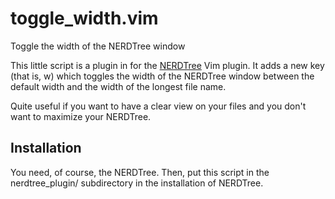 # toggle_width.vim
Toggle the width of the NERDTree window

This little script is a plugin in for the [NERDTree](https://github.com/scrooloose/nerdtree) Vim plugin. It adds a new key (that is, w) which toggles the width of the NERDTree window between the
default width and the width of the longest file name.

Quite useful if you want to have a clear view on your files and you don't want to maximize your NERDTree.

## Installation
You need, of course, the NERDTree. Then, put this script in the nerdtree_plugin/ subdirectory in the installation of NERDTree.

